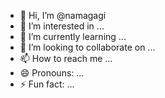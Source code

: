 - 👋 Hi, I’m @namagagi
- 👀 I’m interested in ...
- 🌱 I’m currently learning ...
- 💞️ I’m looking to collaborate on ...
- 📫 How to reach me ...
- 😄 Pronouns: ...
- ⚡ Fun fact: ...

<!---
namagagi/namagagi is a ✨ special ✨ repository because its `README.md` (this file) appears on your GitHub profile.
You can click the Preview link to take a look at your changes.
--->
